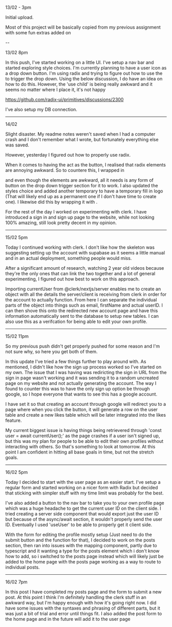 13/02 - 3pm

Initial upload.

Most of this project will be basically copied from my previous assignment with some fun extras added on

--

13/02 8pm

In this push, I've started working on a little UI. I've setup a nav bar and started exploring style choices. I'm currently planning to have a user icon as a drop down button. I'm using radix and trying to figure out how to use the <Avatar> to trigger the drop down. Using the below discussion, I do have an idea on how to do this. However, the 'use child' is being really awkward and it seems no matter where I place it, it's not happy

https://github.com/radix-ui/primitives/discussions/2300

I've also setup my DB connection.

---

14/02

Slight disaster. My readme notes weren't saved when I had a computer crash and I don't remember what I wrote, but fortunately everything else was saved.

However, yesterday I figured out how to properly use radix.

When it comes to having the <Avatar> act as the button, I realised that radix elements are annoying awkward. So to countere this, I wrapped <Avatar> in <div role="button"> and even though the elements are awkward, all it needs is any form of button on the drop down trigger section for it to work. I also updated the styles choice and added another temporary <Avatar> to have a temporary fill in logo (That will likely end up as a permanent one if I don't have time to create one). I likewise did this by wrapping it with <Link>.

For the rest of the day I worked on experimenting with clerk. I have introduced a sign in and sign up page to the website, while not looking 100% amazing, still look pretty decent in my opinion.

---

15/02 5pm

Today I continued working with clerk. I don't like how the skeleton was suggesting setting up the account with supabase as it seems a little manual and in an actual deployment, something people would miss.

After a significant amount of research, watching 2 year old videos because they're the only ones that can link the two together and a lot of general experimenting, I figured out how best to work on this approach.

Importing currentUser from @clerk/nextjs/server enables me to create an object with all the details the server/client is receiving from clerk in order for the account to actually function. From here I can separate the individual parts of the object into things such as email, firstName and actual userID. I can then shove this onto the redirected new account page and have this information automatically sent to the database to setup new tables. I can also use this as a verifcation for being able to edit your own profile.

---

15/02 11pm

So my previous push didn't get properly pushed for some reason and I'm not sure why, so here you get both of them.

In this update I've tried a few things further to play around with. As mentioned, I didn't like how the sign up process worked so I've started on my own. The issue that I was having was rediricting the sign in URL from the sign in page wasn't working and it was sending it to a random uncreated page on my website and not actually generating the account. The way I found to counter this was to have the only sign up option be through google, so I hope everyone that wants to see this has a google account.

I have set it so that creating an account through google will redirect you to a page where when you click the button, it will generate a row on the user table and create a new likes table which will be later integrated into the likes feature.

My current biggest issue is having things being retrievered through 'const user = await currentUser();' as the page crashes if a user isn't signed up, but this was my plan for people to be able to edit their own profiles without interacting with others. So that's something to look at tomorrow. At this point I am confident in hitting all base goals in time, but not the stretch goals.

---

16/02 5pm

Today I decided to start with the user page as an easier start. I've setup a regular form and started working on a nicer form with Radix but decided that sticking with simpler stuff with my time limit was probably for the best.

I've also added a button to the nav bar to take you to your own profile page which was a huge headache to get the current user ID on the client side. I tried creating a server side component that would export just the user ID but because of the async/await section, it wouldn't properly send the user ID. Eventually I used 'useUser' to be able to properly get it client side.

With the form for editing the profile mostly setup (Just need to do the submit button and the function for that), I decided to work on the posts section, then ran into issues with the mapping component, partly due to typescript and it wanting a type for the posts element which i don't know how to add, so i switched to the posts page instead which will likely just be added to the home page with the posts page working as a way to route to individual posts.

---

16/02 7pm

In this post I have completed my posts page and the form to submit a new post. At this point I think I'm definitely handling the clerk stuff in an awkward way, but I'm happy enough with how it's going right now. I did have some issues with the syntaxes and phrasing of different parts, but it was just a bit of trial and error until things fit. I also added the post form to the home page and in the future will add it to the user page
